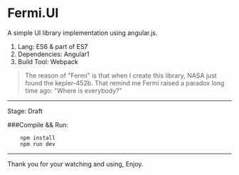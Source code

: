 # Fermi.UI

A simple UI library implementation using angular.js.


1. Lang: ES6 & part of ES7
2. Dependencies: Angular1
3. Build Tool: Webpack

> The reason of "Fermi" is that when I create this library, NASA just found the kepler-452b. That remind me Fermi raised a paradox long time ago: "Where is everybody?"

-------------------

Stage: Draft

###Compile && Run:
```
    npm install
    npm run dev
```


---------
Thank you for your watching and using, Enjoy.
